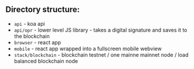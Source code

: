 Directory structure:
---

- `api` - koa api
- `api/opr` - lower level JS library - takes a digital signature and saves it to the blockchain
- `browser` - react app
- `mobile` - react app wrapped into a fullscreen mobile webview
- `stack/blockchain` - blockchain testnet / one mainne mainnet node / load balanced blockchain node
